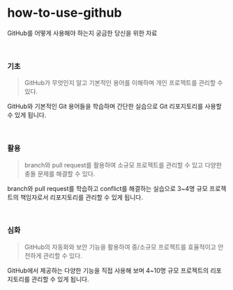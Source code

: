 # how-to-use-github

GitHub를 어떻게 사용해야 하는지 궁금한 당신을 위한 자료

<br />

### 기초
> GitHub가 무엇인지 알고 기본적인 용어를 이해하며 개인 프로젝트를 관리할 수 있다.

GitHub와 기본적인 Git 용어들을 학습하며 간단한 실습으로 Git 리포지토리를 사용할 수 있게 됩니다.

<br />

### 활용
> branch와 pull request를 활용하여 소규모 프로젝트를 관리할 수 있고 다양한 충돌 문제를 해결할 수 있다.

branch와 pull request를 학습하고 conflict를 해결하는 실습으로 3~4명 규모 프로젝트의 책임자로서 리포지토리를 관리할 수 있게 됩니다.

<br />

### 심화
> GitHub의 자동화와 보안 기능을 활용하여 중/소규모 프로젝트를 효율적이고 안전하게 관리할 수 있다.

GitHub에서 제공하는 다양한 기능을 직접 사용해 보며 4~10명 규모 프로젝트의 리포지토리를 관리할 수 있게 됩니다.
